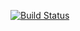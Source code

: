 [![Build Status](https://travis-ci.org/jluccisano/jluccisano.github.io.svg?branch=master)](https://travis-ci.org/jluccisano/jluccisano.github.io)